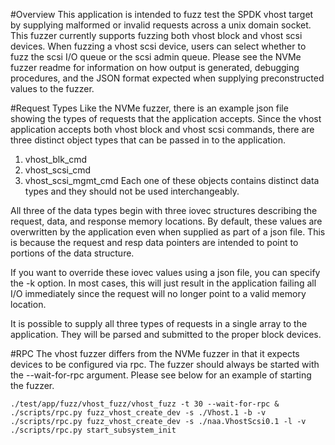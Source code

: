 #Overview
This application is intended to fuzz test the SPDK vhost target by supplying
malformed or invalid requests across a unix domain socket. This fuzzer
currently supports fuzzing both vhost block and vhost scsi devices. When
fuzzing a vhost scsi device, users can select whether to fuzz the scsi I/O
queue or the scsi admin queue. Please see the NVMe fuzzer readme for information
on how output is generated, debugging procedures, and the JSON format expected
when supplying preconstructed values to the fuzzer.

#Request Types
Like the NVMe fuzzer, there is an example json file showing the types of requests
that the application accepts. Since the vhost application accepts both vhost block
and vhost scsi commands, there are three distinct object types that can be passed in
to the application.
1. vhost_blk_cmd
2. vhost_scsi_cmd
3. vhost_scsi_mgmt_cmd
Each one of these objects contains distinct data types and they should not be used interchangeably.

All three of the data types begin with three iovec structures describing the request, data, and response
memory locations. By default, these values are overwritten by the application even when supplied as part
of a json file. This is because the request and resp data pointers are intended to point to portions of
the data structure.

If you want to override these iovec values using a json file, you can specify the -k option.
In most cases, this will just result in the application failing all I/O immediately since
the request will no longer point to a valid memory location.

It is possible to supply all three types of requests in a single array to the application. They will be parsed and
submitted to the proper block devices.

#RPC
The vhost fuzzer differs from the NVMe fuzzer in that it expects devices to be configured via rpc. The fuzzer should
always be started with the --wait-for-rpc argument. Please see below for an example of starting the fuzzer.

~~~
./test/app/fuzz/vhost_fuzz/vhost_fuzz -t 30 --wait-for-rpc &
./scripts/rpc.py fuzz_vhost_create_dev -s ./Vhost.1 -b -v
./scripts/rpc.py fuzz_vhost_create_dev -s ./naa.VhostScsi0.1 -l -v
./scripts/rpc.py start_subsystem_init
~~~
